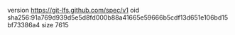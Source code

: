 version https://git-lfs.github.com/spec/v1
oid sha256:91a769d939d5e5d8fd000b88a41665e59666b5cdf13d651e106bd15bf73386a4
size 7615

